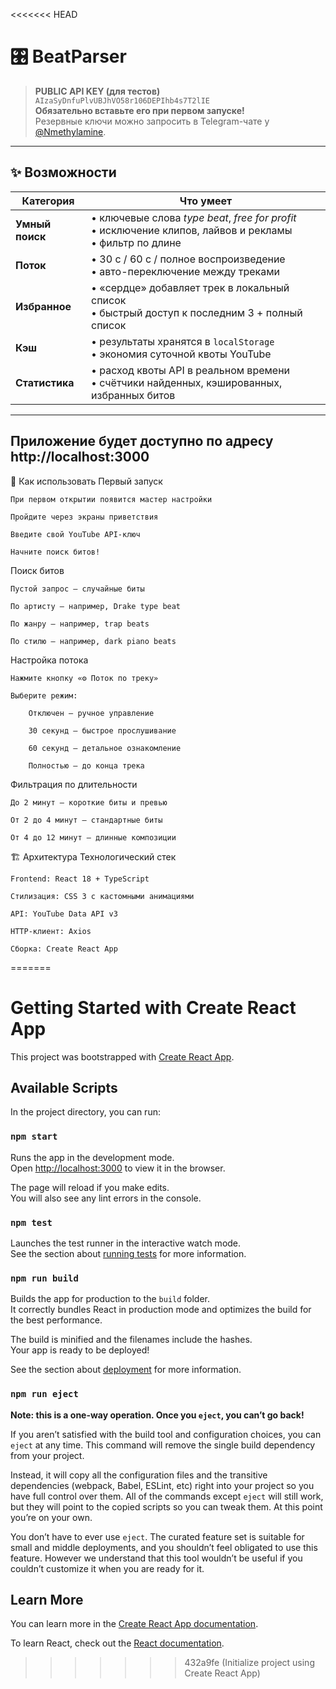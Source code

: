 <<<<<<< HEAD
# 🎛️ BeatParser

> **PUBLIC API KEY (для тестов)**  
> `AIzaSyDnfuPlvUBJhVO58r106DEPIhb4s7T2lIE`  
> **Обязательно вставьте его при первом запуске!**  
> Резервные ключи можно запросить в Telegram-чате у [@Nmethylamine](https://t.me/Nmethylamine).

---

## ✨ Возможности

| Категория          | Что умеет                                                                                                      |
|--------------------|----------------------------------------------------------------------------------------------------------------|
| **Умный поиск**    | • ключевые слова *type beat*, *free for profit*<br>• исключение клипов, лайвов и рекламы<br>• фильтр по длине |
| **Поток**          | • 30 с / 60 с / полное воспроизведение<br>• авто-переключение между треками                                   |
| **Избранное**      | • «сердце» добавляет трек в локальный список<br>• быстрый доступ к последним 3 + полный список                 |
| **Кэш**            | • результаты хранятся в `localStorage`<br>• экономия суточной квоты YouTube                                   |
| **Статистика**     | • расход квоты API в реальном времени<br>• счётчики найденных, кэшированных, избранных битов                   |

---
Приложение будет доступно по адресу http://localhost:3000
---
🎯 Как использовать
Первый запуск

    При первом открытии появится мастер настройки

    Пройдите через экраны приветствия

    Введите свой YouTube API-ключ

    Начните поиск битов!

Поиск битов

    Пустой запрос — случайные биты

    По артисту — например, Drake type beat

    По жанру — например, trap beats

    По стилю — например, dark piano beats

Настройка потока

    Нажмите кнопку «⚙️ Поток по треку»

    Выберите режим:

        Отключен — ручное управление

        30 секунд — быстрое прослушивание

        60 секунд — детальное ознакомление

        Полностью — до конца трека

Фильтрация по длительности

    До 2 минут — короткие биты и превью

    От 2 до 4 минут — стандартные биты

    От 4 до 12 минут — длинные композиции

🏗️ Архитектура
Технологический стек

    Frontend: React 18 + TypeScript

    Стилизация: CSS 3 с кастомными анимациями

    API: YouTube Data API v3

    HTTP-клиент: Axios

    Сборка: Create React App
=======
# Getting Started with Create React App

This project was bootstrapped with [Create React App](https://github.com/facebook/create-react-app).

## Available Scripts

In the project directory, you can run:

### `npm start`

Runs the app in the development mode.\
Open [http://localhost:3000](http://localhost:3000) to view it in the browser.

The page will reload if you make edits.\
You will also see any lint errors in the console.

### `npm test`

Launches the test runner in the interactive watch mode.\
See the section about [running tests](https://facebook.github.io/create-react-app/docs/running-tests) for more information.

### `npm run build`

Builds the app for production to the `build` folder.\
It correctly bundles React in production mode and optimizes the build for the best performance.

The build is minified and the filenames include the hashes.\
Your app is ready to be deployed!

See the section about [deployment](https://facebook.github.io/create-react-app/docs/deployment) for more information.

### `npm run eject`

**Note: this is a one-way operation. Once you `eject`, you can’t go back!**

If you aren’t satisfied with the build tool and configuration choices, you can `eject` at any time. This command will remove the single build dependency from your project.

Instead, it will copy all the configuration files and the transitive dependencies (webpack, Babel, ESLint, etc) right into your project so you have full control over them. All of the commands except `eject` will still work, but they will point to the copied scripts so you can tweak them. At this point you’re on your own.

You don’t have to ever use `eject`. The curated feature set is suitable for small and middle deployments, and you shouldn’t feel obligated to use this feature. However we understand that this tool wouldn’t be useful if you couldn’t customize it when you are ready for it.

## Learn More

You can learn more in the [Create React App documentation](https://facebook.github.io/create-react-app/docs/getting-started).

To learn React, check out the [React documentation](https://reactjs.org/).
>>>>>>> 432a9fe (Initialize project using Create React App)

